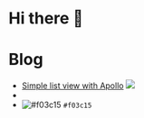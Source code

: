 # Hi there 👋

# Blog

* [Simple list view with Apollo](https://gist.github.com/narutaro/cd0006bc0d066fc6548534b1c1a36fb0) ![](https://via.placeholder.com/)
* 
* ![#f03c15](https://placehold.it/15/f03c15/000000?text=+) `#f03c15`


<!--
**narutaro/narutaro** is a ✨ _special_ ✨ repository because its `README.md` (this file) appears on your GitHub profile.

Here are some ideas to get you started:

- 🔭 I’m currently working on ...
- 🌱 I’m currently learning ...
- 👯 I’m looking to collaborate on ...
- 🤔 I’m looking for help with ...
- 💬 Ask me about ...
- 📫 How to reach me: ...
- 😄 Pronouns: ...
- ⚡ Fun fact: ...
-->
